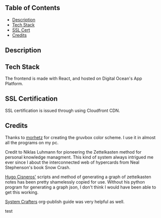 ## Table of Contents

- [Description](#description)
- [Tech Stack](#techstack)
- [SSL Cert](#sslcert)
- [Credits](#credits)

## Description

## Tech Stack

The frontend is made with React, and hosted on Digital Ocean's App Platform.

## SSL Certification

SSL certification is issued through using Cloudfront CDN.

## Credits

Thanks to [morhetz](https://github.com/morhetz) for creating the gruvbox color scheme. I use it in almost all the programs on my pc.

Credit to Niklas Luhmann for pioneering the Zettelkasten method for personal knowledge managment. This kind of system always intrigued me
ever since I about the interconnected web of hypercards from Neal Stephenson's book Snow Crash.

[Hugo Cisneros'](https://hugocisneros.com/blog/my-org-roam-notes-workflow/) scripts and method of generating a graph of zettelkasten notes
has been pretty shamelessly copied for use. Without his python program for generating a graph json, I don't think I would have been able to get
this working.

[System Crafters](https://systemcrafters.net/publishing-websites-with-org-mode/building-the-site/) org-publish guide was very helpful as well.

test

